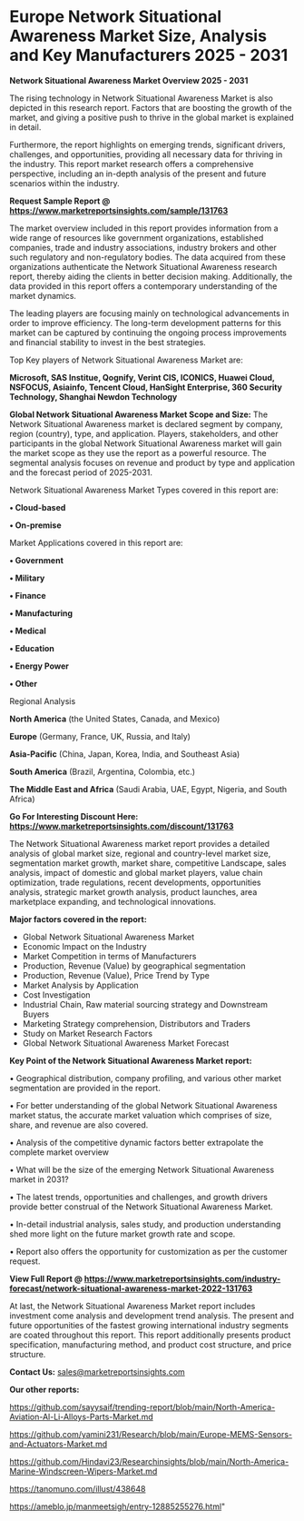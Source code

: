 # Europe Network Situational Awareness Market Size, Analysis and Key Manufacturers 2025 - 2031

<Strong> Network Situational Awareness Market Overview 2025 - 2031</strong>

The rising technology in Network Situational Awareness Market is also depicted in this research report. Factors that are boosting the growth of the market, and giving a positive push to thrive in the global market is explained in detail.

Furthermore, the report highlights on emerging trends, significant drivers, challenges, and opportunities, providing all necessary data for thriving in the industry. This report market research offers a comprehensive perspective, including an in-depth analysis of the present and future scenarios within the industry.

<strong>Request Sample Report @ <a href=https://www.marketreportsinsights.com/sample/131763>https://www.marketreportsinsights.com/sample/131763</a></strong>

The market overview included in this report provides information from a wide range of resources like government organizations, established companies, trade and industry associations, industry brokers and other such regulatory and non-regulatory bodies. The data acquired from these organizations authenticate the Network Situational Awareness research report, thereby aiding the clients in better decision making. Additionally, the data provided in this report offers a contemporary understanding of the market dynamics.

The leading players are focusing mainly on technological advancements in order to improve efficiency. The long-term development patterns for this market can be captured by continuing the ongoing process improvements and financial stability to invest in the best strategies.

Top Key players of Network Situational Awareness Market are:

<strong>Microsoft, SAS Institue, Qognify, Verint CIS, ICONICS, Huawei Cloud, NSFOCUS, Asiainfo, Tencent Cloud, HanSight Enterprise, 360 Security Technology, Shanghai Newdon Technology</strong>

<strong><b>Global Network Situational Awareness Market Scope and Size:</b></strong>
The Network Situational Awareness market is declared segment by company, region (country), type, and application. Players, stakeholders, and other participants in the global Network Situational Awareness market will gain the market scope as they use the report as a powerful resource. The segmental analysis focuses on revenue and product by type and application and the forecast period of 2025-2031.

Network Situational Awareness Market Types covered in this report are:

<strong>• Cloud-based

• On-premise</strong>

Market Applications covered in this report are:

<strong>• Government

• Military

• Finance

• Manufacturing

• Medical

• Education

• Energy Power

• Other</strong> 

Regional Analysis

<strong>North America</strong> (the United States, Canada, and Mexico)

<strong>Europe</strong> (Germany, France, UK, Russia, and Italy)

<strong>Asia-Pacific</strong> (China, Japan, Korea, India, and Southeast Asia)

<strong>South America</strong> (Brazil, Argentina, Colombia, etc.)

<strong>The Middle East and Africa</strong> (Saudi Arabia, UAE, Egypt, Nigeria, and South Africa)

<strong>Go For Interesting Discount Here: <a href=https://www.marketreportsinsights.com/discount/131763>https://www.marketreportsinsights.com/discount/131763</a></strong>

The Network Situational Awareness market report provides a detailed analysis of global market size, regional and country-level market size, segmentation market growth, market share, competitive Landscape, sales analysis, impact of domestic and global market players, value chain optimization, trade regulations, recent developments, opportunities analysis, strategic market growth analysis, product launches, area marketplace expanding, and technological innovations.

<strong><b>Major factors covered in the report:</b></strong>
<ul>
  <li>Global Network Situational Awareness Market </li>
  <li>Economic Impact on the Industry</li>
  <li>Market Competition in terms of Manufacturers</li>
  <li>Production, Revenue (Value) by geographical segmentation</li>
  <li>Production, Revenue (Value), Price Trend by Type</li>
  <li>Market Analysis by Application</li>
  <li>Cost Investigation</li>
  <li>Industrial Chain, Raw material sourcing strategy and Downstream Buyers</li>
  <li>Marketing Strategy comprehension, Distributors and Traders</li>
  <li>Study on Market Research Factors</li>
  <li>Global Network Situational Awareness Market Forecast</li>
</ul>

<strong><b>Key Point of the Network Situational Awareness Market report:</b></strong>

• Geographical distribution, company profiling, and various other market segmentation are provided in the report.

• For better understanding of the global Network Situational Awareness market status, the accurate market valuation which comprises of size, share, and revenue are also covered.

• Analysis of the competitive dynamic factors better extrapolate the complete market overview

• What will be the size of the emerging Network Situational Awareness market in 2031?

• The latest trends, opportunities and challenges, and growth drivers provide better construal of the Network Situational Awareness Market.

• In-detail industrial analysis, sales study, and production understanding shed more light on the future market growth rate and scope.

• Report also offers the opportunity for customization as per the customer request.

<strong><b>View Full Report @ <a href=https://www.marketreportsinsights.com/industry-forecast/network-situational-awareness-market-2022-131763>https://www.marketreportsinsights.com/industry-forecast/network-situational-awareness-market-2022-131763</a></b></strong>


At last, the Network Situational Awareness Market report includes investment come analysis and development trend analysis. The present and future opportunities of the fastest growing international industry segments are coated throughout this report. This report additionally presents product specification, manufacturing method, and product cost structure, and price structure.

<strong>Contact Us:</strong>
sales@marketreportsinsights.com

<strong>Our other reports:</strong>

<a href=https://github.com/sayysaif/trending-report/blob/main/North-America-Aviation-Al-Li-Alloys-Parts-Market.md>https://github.com/sayysaif/trending-report/blob/main/North-America-Aviation-Al-Li-Alloys-Parts-Market.md</a>

<a href=https://github.com/yamini231/Research/blob/main/Europe-MEMS-Sensors-and-Actuators-Market.md>https://github.com/yamini231/Research/blob/main/Europe-MEMS-Sensors-and-Actuators-Market.md</a>

<a href=https://github.com/Hindavi23/Researchinsights/blob/main/North-America-Marine-Windscreen-Wipers-Market.md>https://github.com/Hindavi23/Researchinsights/blob/main/North-America-Marine-Windscreen-Wipers-Market.md</a>

<a href=https://tanomuno.com/illust/438648>https://tanomuno.com/illust/438648</a>

<a href=https://ameblo.jp/manmeetsigh/entry-12885255276.html>https://ameblo.jp/manmeetsigh/entry-12885255276.html</a>"
